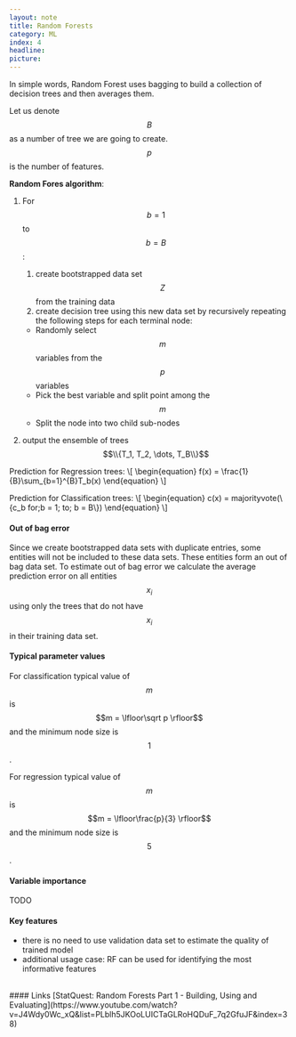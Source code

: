 ```yaml
---
layout: note
title: Random Forests
category: ML
index: 4
headline:
picture:
---
```


In simple words, Random Forest uses bagging to build a collection of decision trees and then averages them.

Let us denote $$B$$ as a number of tree we are going to create.
$$p$$ is the number of features.

__Random Fores algorithm__:

1. For $$b = 1$$ to $$b = B$$:
   1. create bootstrapped data set $$Z$$ from the training data
   2. create decision tree using this new data set by recursively repeating the following steps
   for each terminal node:
   - Randomly select $$m$$ variables from the $$p$$ variables
   - Pick the best variable and split point among the $$m$$
   - Split the node into two child sub-nodes
  
2. output the ensemble of trees $$\\{T_1, T_2, \dots, T_B\\}$$

Prediction for Regression trees:
\\[
\begin{equation}
f(x) = \frac{1}{B}\sum_{b=1}^{B}T_b(x)
\end{equation}
\\]

Prediction for Classification trees:
\\[
\begin{equation}
c(x) = majorityvote(\\{c_b for\;b = 1\; to\; b = B\\})
\end{equation}
\\]

#### Out of bag error

Since we create bootstrapped data sets with duplicate entries, some entities
will not be included to these data sets. These entities form an out of bag data set.
To estimate out of bag error we calculate the average prediction error on all
entities $$x_i$$ using only the trees that do not have $$x_i$$ in their training data set.

#### Typical parameter values

For classification typical value of $$m$$ is $$m = \lfloor\sqrt p \rfloor$$ and the minimum node size is $$1$$.

For regression typical value of $$m$$ is $$m = \lfloor\frac{p}{3} \rfloor$$ and the minimum node size is $$5$$.

#### Variable importance
TODO

#### Key features
- there is no need to use validation data set to estimate the quality of trained model
- additional usage case: RF can be used for identifying the most informative features
  
<br>
#### Links
[StatQuest: Random Forests Part 1 - Building, Using and Evaluating](https://www.youtube.com/watch?v=J4Wdy0Wc_xQ&list=PLblh5JKOoLUICTaGLRoHQDuF_7q2GfuJF&index=38)